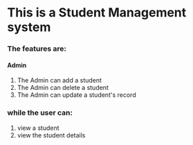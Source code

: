 # This is a Student Management system 

### The features are:

#### Admin
1. The Admin can add a student 
2. The Admin can delete a student
3. The Admin can update a student's record


### while the user can:
1. view a student
2. view the student details